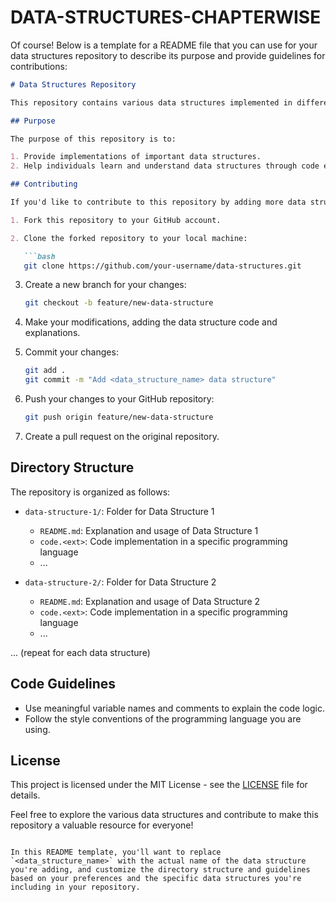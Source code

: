 # DATA-STRUCTURES-CHAPTERWISE

Of course! Below is a template for a README file that you can use for your data structures repository to describe its purpose and provide guidelines for contributions:

```markdown
# Data Structures Repository

This repository contains various data structures implemented in different programming languages. Each data structure is accompanied by code and relevant explanations.

## Purpose

The purpose of this repository is to:

1. Provide implementations of important data structures.
2. Help individuals learn and understand data structures through code examples and explanations.

## Contributing

If you'd like to contribute to this repository by adding more data structures, improving existing implementations, or providing better explanations, here's how you can do it:

1. Fork this repository to your GitHub account.

2. Clone the forked repository to your local machine:

   ```bash
   git clone https://github.com/your-username/data-structures.git
   ```

3. Create a new branch for your changes:

   ```bash
   git checkout -b feature/new-data-structure
   ```

4. Make your modifications, adding the data structure code and explanations.

5. Commit your changes:

   ```bash
   git add .
   git commit -m "Add <data_structure_name> data structure"
   ```

6. Push your changes to your GitHub repository:

   ```bash
   git push origin feature/new-data-structure
   ```

7. Create a pull request on the original repository.

## Directory Structure

The repository is organized as follows:

- `data-structure-1/`: Folder for Data Structure 1
  - `README.md`: Explanation and usage of Data Structure 1
  - `code.<ext>`: Code implementation in a specific programming language
  - ...

- `data-structure-2/`: Folder for Data Structure 2
  - `README.md`: Explanation and usage of Data Structure 2
  - `code.<ext>`: Code implementation in a specific programming language
  - ...

... (repeat for each data structure)

## Code Guidelines

- Use meaningful variable names and comments to explain the code logic.
- Follow the style conventions of the programming language you are using.

## License

This project is licensed under the MIT License - see the [LICENSE](LICENSE) file for details.

Feel free to explore the various data structures and contribute to make this repository a valuable resource for everyone!
```

In this README template, you'll want to replace `<data_structure_name>` with the actual name of the data structure you're adding, and customize the directory structure and guidelines based on your preferences and the specific data structures you're including in your repository.
